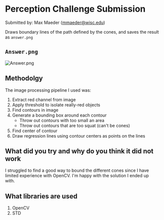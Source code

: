 # Perception Challenge Submission

Submitted by: Max Maeder (mmaeder@wisc.edu)

Draws boundary lines of the path defined by the cones, and saves the result as `answer.png`

## `Answer.png`
![Answer.png](/assets/answer.png)

## Methodolgy
The image processing pipeline I used was:
1) Extract red channel from image
2) Apply threshold to isolate really-red objects
3) Find contours in image
4) Generate a bounding box around each contour
    - Throw out contours with too small an area
    - Throw out contours that are too squat (can't be cones)
5) Find center of contour
6) Draw regression lines using contour centers as points on the lines

## What did you try and why do you think it did not work
I struggled to find a good way to bound the different cones since I have limited experience with OpenCV. I'm happy with the solution I ended up with.
## What libraries are used
1) OpenCV
2) STD